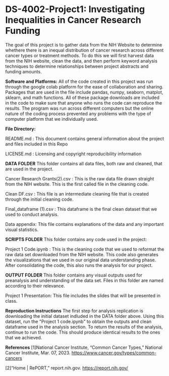 # DS-4002-Project1: Investigating Inequalities in Cancer Research Funding

The goal of this project is to gather data from the NIH Website to determine whethere there is an inequal distribution of cancer research across different cancer types or treatment methods. To do this we will first harvest data from the NIH website, clean the data, and then perform keyword analysis techniques to determine relationships between project abstracts and funding amounts. 

**Software and Platforms:**
All of the code created in this project was run through the google colab platform for the ease of collaboration and sharing. Packages that are used in the file include pandas, numpy, seaborn, matplot, sklearn, and math functions. All of these package downloads are included in the code to make sure that anyone who runs the code can reproduce the results. The program was run across different computers but the online nature of the coding process prevented any problems with the type of computer platform that we individually used. 


**File Directory:**

README.md : This document contains general information about the project and files included in this Repo

LICENSE.md : Licensing and copyright reproducibility information

**DATA FOLDER**
This folder contains all data files, both raw and cleaned, that are used in the project.

Cancer Research Grants(2).csv : This is the raw data file drawn straight from the NIH website. This is the first called file in the cleaning code. 

Clean DF.csv : This file is an intermediate cleaning file that is created through the initial cleaning code. 

Final_dataframe (1).csv : This dataframe is the final clean dataset that we used to conduct analysis. 

Data appendix: This file contains explanations of the data and any important visual statistics.

**SCRIPTS FOLDER**
This folder contains any code used in the project:

Project 1 Code.ipynb : This is the cleaning code that we used to reformat the raw data set downloaded from the NIH website. This code also generates the visualizations that we used in our original data understanding phase. After consolidating the code, this also runs the analysis for our project.


**OUTPUT FOLDER**
This folder contains any visual outputs used for preanalysis and understanding of the data set. Files in this folder are named according to their relevance.

Project 1 Presentation: This file includes the slides that will be presented in class. 

**Reproduction Instructions**
The first step for analysis replication is downloading the initial dataset indluded in the DATA folder above. Using this dataset, run the "Project 1 code.ipynb" to obtain the outputs and clean dataframe used in the analysis section. To return the results of the analysis, continue to run the code. This should produce identical results to the ones that we achieved. 

**References**
[1]National Cancer Institute, “Common Cancer Types,” National Cancer Institute, Mar. 07, 2023. https://www.cancer.gov/types/common-cancers

[2]“Home | RePORT,” report.nih.gov. https://report.nih.gov/
